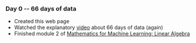 ### Day 0 -- 66 days of data

* Created this web page
* Watched the explanatory [video](https://www.youtube.com/watch?v=qV_AlRwhI3I) about 66 days of data (again)
* Finished module 2 of [Mathematics for Machine Learning: Linear Algebra](https://www.coursera.org/learn/linear-algebra-machine-learning/home/welcome)
